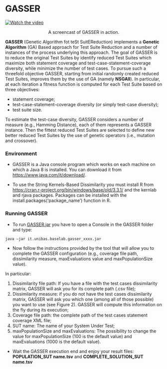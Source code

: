 # GASSER

[![Watch the video](https://img.youtube.com/vi/20Uf1ugEvAQ/maxresdefault.jpg)](https://youtu.be/20Uf1ugEvAQ)

<div align="center">
  A screencast of GASSER in action.
</div>


**GASSER** (Genetic Algorithm fot teSt SuitEReduction) implements a **Genetic Algorithm** (GA) Based approach for
Test Suite Reduction and a number of instances of the process underlying this approach. The goal of GASSER
is to reduce the original Test Suites by identify reduced Test Suites which maximize both statement coverage
and test-case-statement-coverage diversity, while minimize the number of test cases. To pursue such a threefold
objective GASSER, starting from initial randomly created reduced Test Suites, improves them by the use
of GA (namely **NSGAII**). 
In particular, at each iteration a fitness function is computed for each Test Suite based
on three objectives: 

* statement coverage;
* test-case-statement-coverage diversity (or simply test-case
diversity);
* test suite size. 

To estimate the test-case diversity, GASSER considers a number of measure
(e.g., Hamming Distance), each of them represents a GASSER instance. Then the fittest reduced Test Suites are
selected to define new better reduced Test Suites by the use of genetic operators (i.e., mutation and crossover).

### Environment

* GASSER is a Java console program which works on each machine on which a Java 8 is installed. You can
download it from https://www.java.com/it/download/. 

* To use the String Kernels-Based Dissimilarity you must install R from https://cran.r-project.org/bin/windows/base/old/3.3.1/ and the kernlab and rjava packages. Packages
can be installed with the install.packages(‘package_name’) function in R.

### Running GASSER
* To run [GASSER.jar](GASSER-jar/) you have to open a Console in the GASSER folder and type: 

`java –jar it.unibas.baselab.gasser_xxxx.jar`

* Now follow the instructions provided by the tool that will allow you to complete the GASSER
configuration (e.g., coverage file path, dissimilarity measure, maxEvaluations value and
maxPopulationSize value). 

In particular:
  1. Dissimilarity file path: If you have a file with the test cases dissimilarity matrix, GASSER will
  ask you for its complete path (.csv file);
  2. Dissimilarity measure: if you do not have the test cases dissimilarity matrix, GASSER will ask
  you which one (among all of those possible) you want to use (see Figure 2). GASSER will
  compute this information on the fly during its execution;
  3. Coverage file path: the complete path of the test cases statement coverage XML file;
  4. SUT name: The name of your System Under Test;
  5. maxPopulationSize and maxEvaluations: The possibility to change the value for
  maxPopulationSize (100 is the default value) and maxEvaluations (1000 is the default value).
  
* Wait the GASSER execution end and enjoy your result files: **POPULATION_SUT name.tsv** and
**COMPLETE_SOLUTION_SUT name.tsv**
